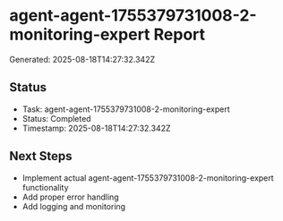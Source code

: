 # agent-agent-1755379731008-2-monitoring-expert Report

Generated: 2025-08-18T14:27:32.342Z

## Status
- Task: agent-agent-1755379731008-2-monitoring-expert
- Status: Completed
- Timestamp: 2025-08-18T14:27:32.342Z

## Next Steps
- Implement actual agent-agent-1755379731008-2-monitoring-expert functionality
- Add proper error handling
- Add logging and monitoring
